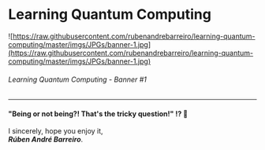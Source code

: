 # Learning Quantum Computing

![https://raw.githubusercontent.com/rubenandrebarreiro/learning-quantum-computing/master/imgs/JPGs/banner-1.jpg](https://raw.githubusercontent.com/rubenandrebarreiro/learning-quantum-computing/master/imgs/JPGs/banner-1.jpg)
###### Learning Quantum Computing - Banner #1

***

#### "Being or not being?! That's the tricky question!" ⁉️ 🧐

I sincerely, hope you enjoy it,
<br>
**_Rúben André Barreiro_**.
